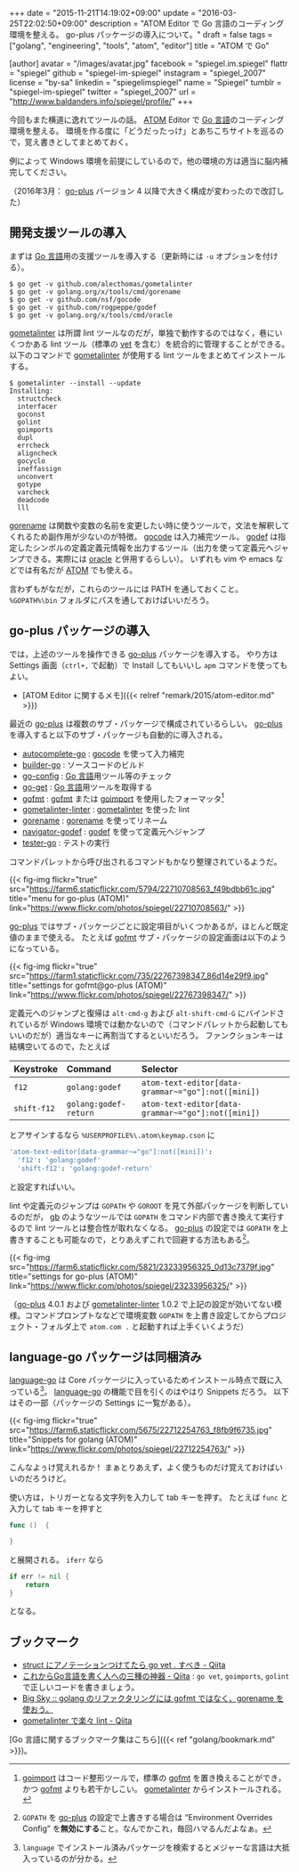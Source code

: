+++
date = "2015-11-21T14:19:02+09:00"
update = "2016-03-25T22:02:50+09:00"
description = "ATOM Editor で Go 言語のコーディング環境を整える。 go-plus パッケージの導入について。"
draft = false
tags = ["golang", "engineering", "tools", "atom", "editor"]
title = "ATOM で Go"

[author]
  avatar = "/images/avatar.jpg"
  facebook = "spiegel.im.spiegel"
  flattr = "spiegel"
  github = "spiegel-im-spiegel"
  instagram = "spiegel_2007"
  license = "by-sa"
  linkedin = "spiegelimspiegel"
  name = "Spiegel"
  tumblr = "spiegel-im-spiegel"
  twitter = "spiegel_2007"
  url = "http://www.baldanders.info/spiegel/profile/"
+++

今回もまた横道に逸れてツールの話。
[ATOM] Editor で [Go 言語]のコーディング環境を整える。
環境を作る度に「どうだったっけ」とあちこちサイトを巡るので，覚え書きとしてまとめておく。

例によって Windows 環境を前提にしているので，他の環境の方は適当に脳内補完してください。

（2016年3月： [go-plus] バージョン 4 以降で大きく構成が変わったので改訂した）

## 開発支援ツールの導入

まずは [Go 言語]用の支援ツールを導入する（更新時には `-u` オプションを付ける）。

```text
$ go get -v github.com/alecthomas/gometalinter
$ go get -v golang.org/x/tools/cmd/gorename
$ go get -v github.com/nsf/gocode
$ go get -v github.com/rogpeppe/godef
$ go get -v golang.org/x/tools/cmd/oracle
```

[gometalinter] は所謂 lint ツールなのだが，単独で動作するのではなく，巷にいくつかある lint ツール（標準の [vet] を含む）を統合的に管理することができる。
以下のコマンドで [gometalinter] が使用する lint ツールをまとめてインストールする。

```text
$ gometalinter --install --update
Installing:
  structcheck
  interfacer
  goconst
  golint
  goimports
  dupl
  errcheck
  aligncheck
  gocyclo
  ineffassign
  unconvert
  gotype
  varcheck
  deadcode
  lll
```

[gorename] は関数や変数の名前を変更したい時に使うツールで，文法を解釈してくれるため副作用が少ないのが特徴。
[gocode] は入力補完ツール。
[godef] は指定したシンボルの定義定義元情報を出力するツール（出力を使って定義元へジャンプできる。実際には [oracle] と併用するらしい）。
いずれも vim や emacs などでは有名だが [ATOM] でも使える。

言わずもがなだが，これらのツールには PATH を通しておくこと。
`%GOPATH%\bin` フォルダにパスを通しておけばいいだろう。

## go-plus パッケージの導入

では，上述のツールを操作できる [go-plus] パッケージを導入する。
やり方は Settings 画面（`ctrl+,` で起動）で Install してもいいし `apm` コマンドを使ってもよい。

- [ATOM Editor に関するメモ]({{< relref "remark/2015/atom-editor.md" >}})

最近の [go-plus] は複数のサブ・パッケージで構成されているらしい。
[go-plus] を導入すると以下のサブ・パッケージも自動的に導入される。

- [autocomplete-go](https://atom.io/packages/autocomplete-go) : [gocode] を使って入力補完
- [builder-go](https://atom.io/packages/builder-go) : ソースコードのビルド
- [go-config](https://atom.io/packages/go-config) : [Go 言語]用ツール等のチェック
- [go-get](https://atom.io/packages/go-get) : [Go 言語]用ツールを取得する
- [gofmt](https://atom.io/packages/gofmt) : [gofmt] または [goimport] を使用したフォーマッタ[^gf]
- [gometalinter-linter](https://atom.io/packages/gometalinter-linter) : [gometalinter] を使った lint
- [gorename](https://atom.io/packages/gorename) : [gorename] を使ってリネーム
- [navigator-godef](https://atom.io/packages/navigator-godef) : [godef] を使って定義元へジャンプ
- [tester-go](https://atom.io/packages/tester-go) : テストの実行

[^gf]: [goimport] はコード整形ツールで，標準の [gofmt] を置き換えることができ，かつ [gofmt] よりも若干かしこい。 [gometalinter] からインストールされる。

コマンドパレットから呼び出されるコマンドもかなり整理されているようだ。

{{< fig-img flickr="true" src="https://farm6.staticflickr.com/5794/22710708563_f49bdbb61c.jpg" title="menu for go-plus (ATOM)" link="https://www.flickr.com/photos/spiegel/22710708563/" >}}

[go-plus] ではサブ・パッケージごとに設定項目がいくつかあるが，ほとんど既定値のままで使える。
たとえば [gofmt](https://atom.io/packages/gofmt) サブ・パッケージの設定画面は以下のようになっている。

{{< fig-img flickr="true" src="https://farm1.staticflickr.com/735/22767398347_86d14e29f9.jpg" title="settings for gofmt@go-plus (ATOM)" link="https://www.flickr.com/photos/spiegel/22767398347/" >}}

定義元へのジャンプと復帰は `alt-cmd-g` および `alt-shift-cmd-G` にバインドされているが Windows 環境では動かないので（コマンドパレットから起動してもいいのだが）適当なキーに再割当てするといいだろう。
ファンクションキーは結構空いてるので，たとえば

| Keystroke   | Command               | Selector |
|:------------|:----------------------|:---------|
| `f12`       | `golang:godef`        | `atom-text-editor[data-grammar~="go"]:not([mini])` |
| `shift-f12` | `golang:godef-return` | `atom-text-editor[data-grammar~="go"]:not([mini])` |

とアサインするなら `%USERPROFILE%\.atom\keymap.cson` に

```cson
'atom-text-editor[data-grammar~="go"]:not([mini])':
  'f12': 'golang:godef'
  'shift-f12': 'golang:godef-return'
```

と設定すればいい。

lint や定義元のジャンプは `GOPATH` や `GOROOT` を見て外部パッケージを判断しているのだが， [gb] のようなツールでは `GOPATH` をコマンド内部で書き換えて実行するので lint ツールとは整合性が取れなくなる。
[go-plus] の設定では `GOPATH` を上書きすることも可能なので，とりあえずこれで回避する方法もある[^a]。

[^a]: `GOPATH` を [go-plus] の設定で上書きする場合は “Environment Overrides Config” を**無効にする**こと。なんでかこれ，毎回ハマるんだよなぁ。

{{< fig-img src="https://farm6.staticflickr.com/5821/23233956325_0d13c7379f.jpg" title="settings for go-plus (ATOM)" link="https://www.flickr.com/photos/spiegel/23233956325/" >}}

（[go-plus] 4.0.1 および [gometalinter-linter](https://atom.io/packages/gometalinter-linter) 1.0.2 で上記の設定が効いてない模様。コマンドプロンプトななどで環境変数 `GOPATH` を上書き設定してからプロジェクト・フォルダ上で `atom.com .` と起動すれば上手くいくようだ）

## language-go パッケージは同梱済み

[language-go] は Core パッケージに入っているためインストール時点で既に入っている[^b]。
[language-go] の機能で目を引くのはやはり Snippets だろう。
以下はその一部（パッケージの Settings に一覧がある）。

{{< fig-img flickr="true" src="https://farm6.staticflickr.com/5675/22712254763_f8fb9f6735.jpg" title="Snippets for golang (ATOM)" link="https://www.flickr.com/photos/spiegel/22712254763/" >}}

こんなよぅけ覚えれるか！ まぁとりあえず，よく使うものだけ覚えておけばいいのだろうけど。

[^b]: `language` でインストール済みパッケージを検索するとメジャーな言語は大抵入っているのが分かる。

使い方は，トリガーとなる文字列を入力して tab キーを押す。
たとえば `func` と入力して tab キーを押すと

```go
func ()  {

}
```

と展開される。
`iferr` なら

```go
if err != nil {
    return
}
```

となる。

## ブックマーク

- [struct にアノテーションつけてたら go vet . すべき - Qiita](http://qiita.com/amanoiverse/items/fcd25db64f341ad2471f)
- [これからGo言語を書く人への三種の神器 - Qiita](http://qiita.com/osamingo/items/d5ec42fb8587d857310a) : `go vet`, `goimports`, `golint` で正しいコードを書きましょう。
- [Big Sky :: golang のリファクタリングには gofmt ではなく、gorename を使おう。](http://mattn.kaoriya.net/software/lang/go/20150113141338.htm)
- [gometalinter で楽々 lint - Qiita](http://qiita.com/spiegel-im-spiegel/items/238f6f0ee27bdf1de2a0)

[Go 言語に関するブックマーク集はこちら]({{< ref "golang/bookmark.md" >}})。

[Go 言語]: https://golang.org/ "The Go Programming Language"
[ATOM]: https://atom.io/ "Atom"
[golint]: https://github.com/golang/lint "golang/lint"
[vet]: https://golang.org/cmd/vet/ "vet - The Go Programming Language"
[gometalinter]: https://github.com/alecthomas/gometalinter "alecthomas/gometalinter: Concurrently run Go lint tools and normalise their output"
[goimport]: https://godoc.org/golang.org/x/tools/cmd/goimports "goimports - GoDoc"
[gofmt]: https://golang.org/cmd/gofmt/ "gofmt - The Go Programming Language"
[gorename]: https://godoc.org/golang.org/x/tools/cmd/gorename "gorename - GoDoc"
[gocode]: https://github.com/nsf/gocode "nsf/gocode"
[godef]: https://github.com/rogpeppe/godef "rogpeppe/godef"
[oracle]: https://godoc.org/golang.org/x/tools/cmd/oracle "oracle - GoDoc"
[go-plus]: https://atom.io/packages/go-plus "go-plus"
[gb]: http://getgb.io/ "gb - A project based build tool for Go"
[language-go]: https://atom.io/packages/language-go "language-go"
[go-find-references]: https://atom.io/packages/go-find-references "go-find-references"